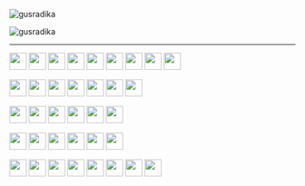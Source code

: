 
<p align="left"> <img src="https://komarev.com/ghpvc/?username=gusradika&label=Profile%20views&color=0e75b6&style=flat" alt="gusradika" /> </p>

<p><img align="center" src="https://github-readme-streak-stats.herokuapp.com/?user=gusradika&" alt="gusradika" /></p>
<hr>


<p align="left">
  <img src="https://cdn.jsdelivr.net/gh/devicons/devicon/icons/html5/html5-original.svg" height="30" />
  <img src="https://cdn.jsdelivr.net/gh/devicons/devicon/icons/css3/css3-original.svg" height="30" />
  <img src="https://cdn.jsdelivr.net/gh/devicons/devicon/icons/javascript/javascript-original.svg" height="30" />
  <img src="https://cdn.jsdelivr.net/gh/devicons/devicon/icons/typescript/typescript-original.svg" height="30" />
  <img src="https://cdn.jsdelivr.net/gh/devicons/devicon/icons/java/java-original.svg" height="30" />
  <img src="https://cdn.jsdelivr.net/gh/devicons/devicon/icons/php/php-original.svg" height="30" />
  <img src="https://cdn.jsdelivr.net/gh/devicons/devicon/icons/python/python-original.svg" height="30" />
  <img src="https://cdn.jsdelivr.net/gh/devicons/devicon/icons/go/go-original.svg" height="30" />
  <img src="https://cdn.jsdelivr.net/gh/devicons/devicon/icons/cplusplus/cplusplus-original.svg" height="30" />
</p>

<p align="left">
  <img src="https://cdn.jsdelivr.net/gh/devicons/devicon/icons/vuejs/vuejs-original.svg" height="30" />
  <img src="https://cdn.jsdelivr.net/gh/devicons/devicon/icons/react/react-original.svg" height="30" />
  <img src="https://cdn.jsdelivr.net/gh/devicons/devicon/icons/nuxtjs/nuxtjs-original.svg" height="30" />
  <img src="https://cdn.jsdelivr.net/gh/devicons/devicon/icons/nextjs/nextjs-original.svg" height="30" />
  <img src="https://cdn.jsdelivr.net/gh/devicons/devicon/icons/laravel/laravel-plain.svg" height="30" />
  <img src="https://cdn.jsdelivr.net/gh/devicons/devicon/icons/codeigniter/codeigniter-plain.svg" height="30" />
  <img src="https://cdn.jsdelivr.net/gh/devicons/devicon/icons/nestjs/nestjs-plain.svg" height="30" />
</p>



<p align="left">
  <img src="https://cdn.jsdelivr.net/gh/devicons/devicon/icons/mysql/mysql-original.svg" height="30" />
  <img src="https://cdn.jsdelivr.net/gh/devicons/devicon/icons/postgresql/postgresql-original.svg" height="30" />
  <img src="https://cdn.jsdelivr.net/gh/devicons/devicon/icons/microsoftsqlserver/microsoftsqlserver-plain.svg" height="30" />
  <img src="https://cdn.jsdelivr.net/gh/devicons/devicon/icons/oracle/oracle-original.svg" height="30" />
  <img src="https://www.vectorlogo.zone/logos/prismaio/prismaio-icon.svg" height="30" />
  <img src="https://www.vectorlogo.zone/logos/graphql/graphql-icon.svg" height="30" />
</p>



<p align="left">
  <img src="https://cdn.jsdelivr.net/gh/devicons/devicon/icons/figma/figma-original.svg" height="30" />
  <img src="https://cdn.jsdelivr.net/gh/devicons/devicon/icons/photoshop/photoshop-plain.svg" height="30" />
  <img src="https://cdn.jsdelivr.net/gh/devicons/devicon/icons/illustrator/illustrator-plain.svg" height="30" />
  <img src="https://cdn.jsdelivr.net/gh/devicons/devicon/icons/aftereffects/aftereffects-plain.svg" height="30" />
  <img src="https://cdn.jsdelivr.net/gh/devicons/devicon/icons/premierepro/premierepro-plain.svg" height="30" />
  <img src="https://seeklogo.com/images/C/coreldraw-logo-548407C4D2-seeklogo.com.png" height="30" />
</p>



<p align="left">
  <img src="https://cdn.jsdelivr.net/gh/devicons/devicon/icons/windows8/windows8-original.svg" height="30" />
  <img src="https://cdn.jsdelivr.net/gh/devicons/devicon/icons/linux/linux-original.svg" height="30" />
  <img src="https://cdn.jsdelivr.net/gh/devicons/devicon/icons/ubuntu/ubuntu-plain.svg" height="30" />
  <img src="https://upload.wikimedia.org/wikipedia/commons/a/a3/Archlinux-icon-crystal-64.svg" height="30" />
  <img src="https://upload.wikimedia.org/wikipedia/commons/0/0d/Kali_Linux_2.0_wordmark.svg" height="30" />
  <img src="https://upload.wikimedia.org/wikipedia/commons/6/63/Centos-logo-light.svg" height="30" />
  <img src="https://upload.wikimedia.org/wikipedia/commons/e/e1/Rocky_Linux_wordmark.svg" height="30" />
  <img src="https://upload.wikimedia.org/wikipedia/en/c/cb/Raspberry_Pi_Logo.svg" height="30" />
</p>
